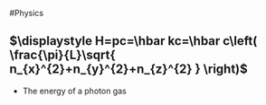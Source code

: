 #Physics 
## $\displaystyle H=pc=\hbar kc=\hbar c\left( \frac{\pi}{L}\sqrt{ n_{x}^{2}+n_{y}^{2}+n_{z}^{2} } \right)$
* The energy of a photon gas